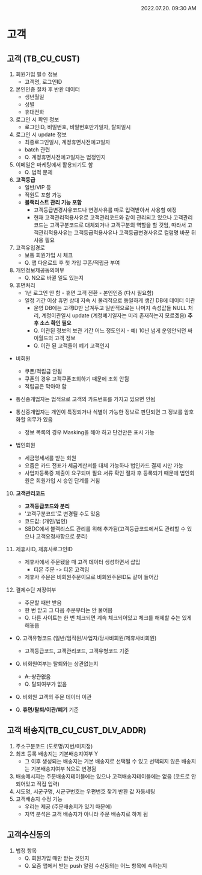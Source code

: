 <div style="text-align: right"> 2022.07.20. 09:30 AM </div>

# 고객

## 고객 (TB_CU_CUST)
1. 회원가입 필수 정보
    - 고객명, 로그인ID
2. 본인인증 절차 후 반환 데이터
    - 생년월일
    - 성별
    - 휴대전화
3. 로그인 시 확인 정보
    - 로그인ID, 비밀번호, 비밀번호만기일자, 탈퇴일시
4. 로그인 시 update 정보
    - 최종로그인일시, 계정휴면사전예고일자
    - batch 관련
    - Q. 계정휴면사전예고일자는 법정인지
5. 이메일은 마케팅에서 활용되기도 함
    - Q. 법적 문제
6. **고객등급**
    - 일반/VIP 등
    - 직원도 포함 가능
    - **블랙리스트 관리 기능 포함**
        - 고객등급변경사유코드나 변경사유를 따로 입력받아서 사용할 예정
        - 현재 고객관리적용사유로 고객관리코드와 같이 관리되고 있으나 고객관리코드는 고객구분코드로 대체되거나 고객구분의 역할을 할 것임, 따라서 고객관리적용사유는 고객등급적용사유나 고객등급변경사유로 컬럼명 바꾼 뒤 사용 필요
7. 고객유입경로
    - 보통 회원가입 시 체크
    - Q. 앱 다운로드 후 첫 가입 쿠폰/적립금 부여
8. 개인정보제공동의여부
    - Q. N으로 바뀔 일도 있는지
9. 휴면처리
    - 1년 로그인 안 함 - 휴면 고객 전환 - 본인인증 (다시 필요함)
    - 일정 기간 이상 휴면 상태 지속 시 물리적으로 동일하게 생긴 DB에 데이터 이관
        - 운영 DB에는 고객ID만 남겨두고 일반적으로는 나머지 속성값들 NULL 처리, 계정이관일시 update (계정폐기일자는 미리 존재하는지 모르겠음) **추후 소스 확인 필요**
        - Q. 이관된 정보의 보관 기간 어느 정도인지 - 예) 10년 넘게 운영안되던 싸이월드의 고객 정보
        - Q. 이관 된 고객들이 폐기 고객인지

* 비회원
    - 쿠폰/적립금 안됨
    - 쿠폰의 경우 고객쿠폰조회하기 때문에 조회 안됨
    - 적립금은 막아야 함

* 통신중개업자는 법적으로 고객의 카드번호를 가지고 있으면 안됨
* 통신중개업자는 개인이 특정되거나 식별이 가능한 정보로 판단되면 그 정보를 암호화할 의무가 있음
    - 정보 목록의 경우 Masking을 해야 하고 단건만은 표시 가능

* 법인회원
    - 세금명세서를 받는 회원
    - 요즘은 카드 전표가 세금계산서를 대체 가능하나 법인카드 결제 시만 가능
    - 사업자등록증 제출이 요구되며 필요 서류 확인 절차 후 등록되기 때문에 법인회원은 회원가입 시 승인 단계를 거침

10. **고객관리코드**
    - **고객등급코드와 분리**
    - '고객구분코드'로 변경될 수도 있음
    - 코드값: (개인/법인)
    - SBDC에서 블랙리스트 관리를 위해 추가됨(고객등급코드에서도 관리할 수 있으나 고객요청사항으로 분리)

11. 제휴사ID, 제휴사로그인ID
    - 제휴사에서 주문됐을 때 고객 데이터 생성하면서 삽입
        - 티몬 주문 -> 티몬 고객임
    - 제휴사 주문은 비회원주문이므로 비회원주문ID도 같이 들어감

13. 결제수단 저장여부
    - 주문할 때만 받음
    - 한 번 받고 그 다음 주문부터는 안 물어봄
    - Q. 다른 사이트는 한 번 체크되면 계속 체크되어있고 체크를 해제할 수는 있게 해놓음

* Q. 고객유형코드 (일반/임직원/사업자/당사비회원/제휴사비회원)
    - 고객등급코드, 고객관리코드, 고객유형코드 기준

* Q. 비회원여부는 탈퇴와는 상관없는지
    - ~~A. 상관없음~~
    - Q. 탈퇴여부가 없음

* Q. 비회원 고객의 주문 데이터 이관
* Q. **휴면/탈퇴/이관/폐기** 기준

## 고객 배송지(TB_CU_CUST_DLV_ADDR)
1. 주소구분코드 (도로명/지번/미지정)
2. 최초 등록 배송지는 기본배송지여부 Y
    - 그 이후 생성되는 배송지는 기본 배송지로 선택될 수 있고 선택되지 않은 배송지는 기본배송지여부 N으로 변경됨
3. 배송메시지는 주문배송지테이블에는 있으나 고객배송지테이블에는 없음 (코드로 안 되어있고 직접 입력)
4. 시도명, 시군구명, 시군구번호는 우편번호 찾기 반환 값 자동세팅
5. 고객배송지 수정 기능
    - 우리는 제공 (주문배송지가 있기 때문에)
    - 지역 분석은 고객 배송지가 아니라 주문 배송지로 하게 됨

## 고객수신동의
1. 법정 항목
    - Q. 회원가입 때만 받는 것인지
    - Q. 요즘 앱에서 받는 push 알림 수신동의는 어느 항목에 속하는지